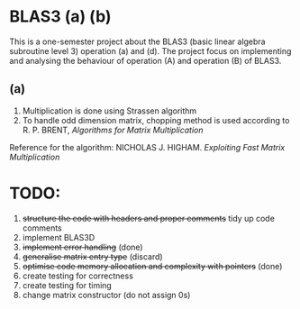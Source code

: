 # BLAS3 (a) (b)

This is a one-semester project about the BLAS3 (basic linear algebra subroutine level 3) operation (a) and (d).
The project focus on implementing and analysing the behaviour of operation (A) and operation (B) of BLAS3.

## (a)
1. Multiplication is done using Strassen algorithm
2. To handle odd dimension matrix, chopping method is used according to R. P. BRENT, _Algorithms for Matrix Multiplication_



Reference for the algorithm:
NICHOLAS J. HIGHAM. _Exploiting Fast Matrix Multiplication_


# TODO:
1. ~~structure the code with headers and proper comments~~ tidy up code comments
2. implement BLAS3D
3. ~~implement error handling~~ (done)
4. ~~generalise matrix entry type~~ (discard)
5. ~~optimise code memory allocation and complexity with pointers~~ (done)
6. create testing for correctness
7. create testing for timing
8. change matrix constructor (do not assign 0s)
